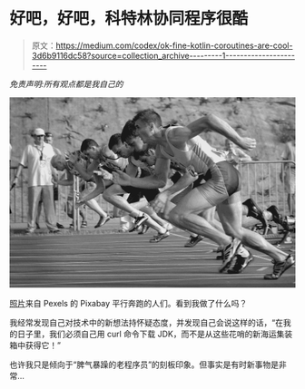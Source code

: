 # 好吧，好吧，科特林协同程序很酷

> 原文：<https://medium.com/codex/ok-fine-kotlin-coroutines-are-cool-3d6b9116dc58?source=collection_archive---------1----------------------->

*免责声明:所有观点都是我自己的*

![](img/c542a39ddf07afe2fe062747d0d3b6ad.png)

[照片](https://www.pexels.com/photo/athletes-running-on-track-and-field-oval-in-grayscale-photography-34514/)来自 Pexels 的 Pixabay 平行奔跑的人们。看到我做了什么吗？

我经常发现自己对技术中的新想法持怀疑态度，并发现自己会说这样的话，“在我的日子里，我们必须自己用 curl 命令下载 JDK，而不是从这些花哨的新海运集装箱中获得它！”

也许我只是倾向于“脾气暴躁的老程序员”的刻板印象。但事实是有时新事物是非常…